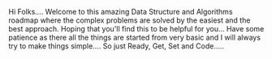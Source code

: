 Hi Folks....
Welcome to this amazing Data Structure and Algorithms roadmap where the complex problems are solved by the easiest and the best approach.
Hoping that you'll find this to be helpful for you...
Have some patience as there all the things are started from very basic and I will always try to make things simple....
So just Ready, Get, Set and Code.....
